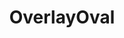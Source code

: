 ---
title: "OverlayOval"
description: "Overlays an oval on top of an image."
icon: "circle"
weight: 4150000000000
draft: false
---